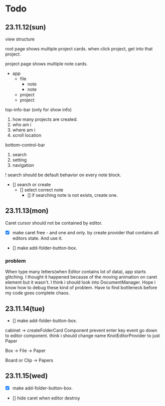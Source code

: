 # Todo

## 23.11.12(sun)

view structure

root page shows multiple project cards.
when click project, get into that project.

project page shows multiple note cards.

- app
  - file
    - note
    - note
  - project
  - project

top-info-bar (only for show info)

1. how many projects are created.
2. who am i
3. where am i
4. scroll location

bottom-control-bar

1. search
2. setting
3. navigation

! search should be default behavior on every note block.

- [] search or create
  - [] select correct note
    - [] if searching note is not exists, create one.

## 23.11.13(mon)

Caret cursor should not be contained by editor.

- [x] make caret free - and one and only.
      by create provider that contains all editors state. And use it.
- [] make add-folder-button-box.

### problem

When type many letters(when Editor contains lot of data),
app starts glitching. I thought it happened because of the
moving animation on caret element but it wasn't.
I think i should look into DocumentManager.
Hope i know how to debug these kind of problem.
Have to find bottleneck before my code goes complete chaos.

## 23.11.14(tue)

- [] make add-folder-button-box.

cabinet -> createFolderCard Component
prevent enter key event go down to editor component.
think i should change name KnotEditorProvider to just Paper

Box -> File -> Paper

Board or Clip -> Papers

## 23.11.15(wed)

- [x] make add-folder-button-box.
- [] hide caret when editor destroy
